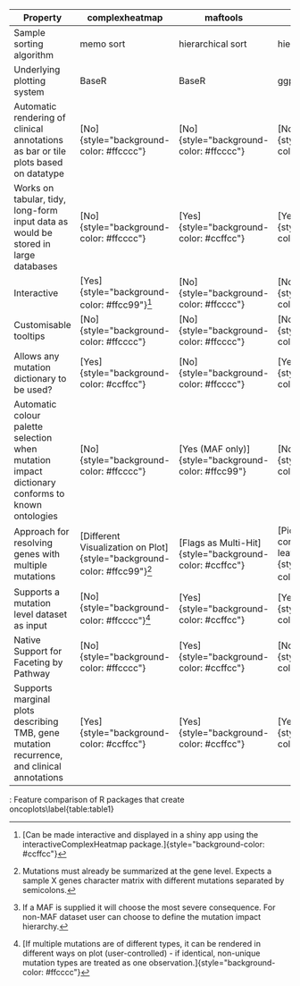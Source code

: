 
| Property                                                                                        | complexheatmap                                                           | maftools                                                | GenVisR                                                                                  | ggoncoplot                                                  |
| ----------------------------------------------------------------------------------------------- | ------------------------------------------------------------------------ | ------------------------------------------------------- | ---------------------------------------------------------------------------------------- | ----------------------------------------------------------- |
| Sample sorting algorithm                                                                        | memo sort                                                                | hierarchical sort                                       | hierarchical sort                                                                        | hierarchical sort                                           |
| Underlying plotting system                                                                      | BaseR                                                                    | BaseR                                                   | ggplot2                                                                                  | ggplot2                                                     |
| Automatic rendering of clinical annotations as bar or tile plots based on datatype              | [No]{style="background-color: #ffcccc"}                                  | [No]{style="background-color: #ffcccc"}                 | [No]{style="background-color: #ffcccc"}                                                  | [Yes]{style="background-color: #ccffcc"}                    |
| Works on tabular, tidy, long-form input data as would be stored in large databases              | [No]{style="background-color: #ffcccc"}                                  | [Yes]{style="background-color: #ccffcc"}                | [Yes]{style="background-color: #ccffcc"}                                                 | [Yes]{style="background-color: #ccffcc"}                    |
| Interactive                                                                                     | [Yes]{style="background-color: #ffcc99"}[^1]                             | [No]{style="background-color: #ffcccc"}                 | [No]{style="background-color: #ffcccc"}                                                  | [Yes]{style="background-color: #ccffcc"}                    |
| Customisable tooltips                                                                           | [No]{style="background-color: #ffcccc"}                                  | [No]{style="background-color: #ffcccc"}                 | [No]{style="background-color: #ffcccc"}                                                  | [Yes]{style="background-color: #ccffcc"}                    |
| Allows any mutation dictionary to be used?                                                      | [Yes]{style="background-color: #ccffcc"}                                 | [No]{style="background-color: #ffcccc"}                 | [Yes]{style="background-color: #ccffcc"}                                                 | [Yes]{style="background-color: #ccffcc"}                    |
| Automatic colour palette selection when mutation impact dictionary conforms to known ontologies | [No]{style="background-color: #ffcccc"}                                  | [Yes (MAF only)]{style="background-color: #ffcc99"}     | [No]{style="background-color: #ffcccc"}                                                  | [Yes (MAF, SO, or PAVE)]{style="background-color: #ccffcc"} |
| Approach for resolving genes with multiple mutations                                            | [Different Visualization on Plot]{style="background-color: #ffcc99"}[^2] | [Flags as Multi-Hit]{style="background-color: #ccffcc"} | [Picks more severe consequence or leaves to user]{style="background-color: #ffcc99"}[^3] | [Flags as Multi-Hit]{style="background-color: #ccffcc"}     |
| Supports a mutation level dataset as input                                                      | [No]{style="background-color: #ffcccc"}[^4]                              | [Yes]{style="background-color: #ccffcc"}                | [Yes]{style="background-color: #ccffcc"}                                                 | [Yes]{style="background-color: #ccffcc"}                    |
| Native Support for Faceting by Pathway                                                          | [No]{style="background-color: #ffcccc"}                                  | [Yes]{style="background-color: #ccffcc"}                | [No]{style="background-color: #ffcccc"}                                                  | [Yes]{style="background-color: #ccffcc"}                    |
| Supports marginal plots describing TMB, gene mutation recurrence, and clinical annotations      | [Yes]{style="background-color: #ccffcc"}                                 | [Yes]{style="background-color: #ccffcc"}                | [Yes]{style="background-color: #ccffcc"}                                                 | [Yes]{style="background-color: #ccffcc"}                    |

: Feature comparison of R packages that create oncoplots\label{table:table1}

[^1]: [Can be made interactive and displayed in a shiny app using the interactiveComplexHeatmap package.]{style="background-color: #ccffcc"}

[^2]: Mutations must already be summarized at the gene level. Expects a sample X genes character matrix with different mutations separated by semicolons.

[^3]: If a MAF is supplied it will choose the most severe consequence. For non-MAF dataset user can choose to define the mutation impact hierarchy.

[^4]: [If multiple mutations are of different types, it can be rendered in different ways on plot (user-controlled) - if identical, non-unique mutation types are treated as one observation.]{style="background-color: #ffcccc"}
